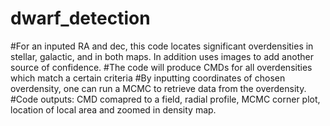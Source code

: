 # dwarf_detection
#For an inputed RA and dec, this code locates significant overdensities in stellar, galactic, and in both maps. In addition uses images to add another source of confidence.
#The code will produce CMDs for all overdensities which match a certain criteria
#By inputting coordinates of chosen overdensity, one can run a MCMC to retrieve data from the overdensity.
#Code outputs: CMD comapred to a field, radial profile, MCMC corner plot, location of local area and zoomed in density map.
